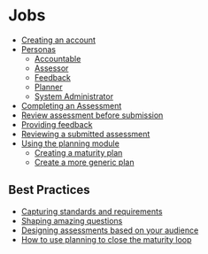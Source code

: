 # Jobs
- [Creating an account](/jobs/create-account.html)
- [Personas](/jobs/persona.html)
    - [Accountable](/jobs/accountable.html) 
    - [Assessor](/jobs/assessor.html) 
    - [Feedback](/jobs/feedback.html) 
    - [Planner](/jobs/planner.html) 
    - [System Administrator](/jobs/sys-admin.html)
- [Completing an Assessment](/jobs/completing-an-assessment.html)
- [Review assessment before submission](/jobs/acc-review-before-submit.html)
- [Providing feedback](/jobs/providing-feedback.html)
- [Reviewing a submitted assessment](/jobs/assessor-review.html)
- [Using the planning module](/jobs/planning_module.html)
    - [Creating a maturity plan](/jobs/maturity-plan.html)
    - [Create a more generic plan](/jobs/generic-plan.html)

## Best Practices
- [Capturing standards and requirements](/jobs/best-practice-standards.html)
- [Shaping amazing questions]()
- [Designing assessments based on your audience](/jobs/designing-assessments.html)
- [How to use planning to close the maturity loop]()